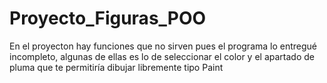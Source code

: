 # Proyecto_Figuras_POO

En el proyecton hay funciones que no sirven pues el programa lo entregué incompleto, algunas de ellas es lo de seleccionar el color 
y el apartado de pluma que te permitiría dibujar libremente tipo Paint

